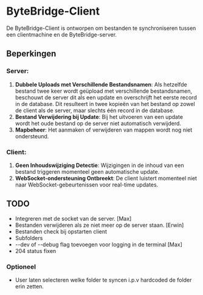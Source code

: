 # ByteBridge-Client
De ByteBridge-Client is ontworpen om bestanden te synchroniseren tussen een clientmachine en de ByteBridge-server.

## Beperkingen

### Server:
1. **Dubbele Uploads met Verschillende Bestandsnamen**: Als hetzelfde bestand twee keer wordt geüpload met verschillende bestandsnamen, beschouwt de server dit als een update en overschrijft het eerste record in de database. Dit resulteert in twee kopieën van het bestand op zowel de client als de server, maar slechts één record in de database.
2. **Bestand Verwijdering bij Update**: Bij het uitvoeren van een update wordt het oude bestand op de server niet automatisch verwijderd.
3. **Mapbeheer**: Het aanmaken of verwijderen van mappen wordt nog niet ondersteund.

### Client:
1. **Geen Inhoudswijziging Detectie**: Wijzigingen in de inhoud van een bestand triggeren momenteel geen automatische update.
2. **WebSocket-ondersteuning Ontbreekt**: De client luistert momenteel niet naar WebSocket-gebeurtenissen voor real-time updates.


## TODO

- Integreren met de socket van de server. [Max]
- Bestanden verwijderen als ze niet meer op de server staan. [Erwin]
- Bestanden check bij opstarten client
- Subfolders
- --dev of --debug flag toevoegen voor logging in de terminal [Max]
- 204 status fixen

### Optioneel

- User laten selecteren welke folder te syncen i.p.v hardcoded de folder erin zetten.
